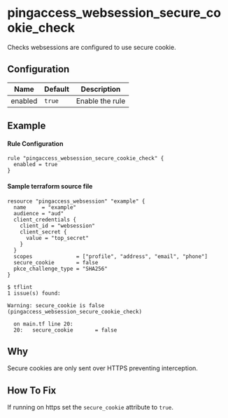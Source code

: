 # pingaccess_websession_secure_cookie_check

Checks websessions are configured to use secure cookie.

## Configuration

| Name | Default | Description |
|---|---|---|
| enabled | `true` | Enable the rule |

## Example

#### Rule Configuration

```hcl
rule "pingaccess_websession_secure_cookie_check" {
  enabled = true
}
```

#### Sample terraform source file
```hcl
resource "pingaccess_websession" "example" {
  name     = "example"
  audience = "aud"
  client_credentials {
    client_id = "websession"
    client_secret {
      value = "top_secret"
    }
  }
  scopes              = ["profile", "address", "email", "phone"]
  secure_cookie       = false
  pkce_challenge_type = "SHA256"
}
```

```console
$ tflint   
1 issue(s) found:

Warning: secure_cookie is false (pingaccess_websession_secure_cookie_check)

  on main.tf line 20:
  20:   secure_cookie       = false
```

## Why

Secure cookies are only sent over HTTPS preventing interception.

## How To Fix

If running on https set the `secure_cookie` attribute to `true`. 